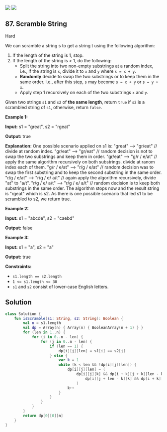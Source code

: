 [![](https://img.shields.io/github/stars/javadev/LeetCode-in-Kotlin?label=Stars&style=flat-square)](https://github.com/javadev/LeetCode-in-Kotlin)
[![](https://img.shields.io/github/forks/javadev/LeetCode-in-Kotlin?label=Fork%20me%20on%20GitHub%20&style=flat-square)](https://github.com/javadev/LeetCode-in-Kotlin/fork)

## 87\. Scramble String

Hard

We can scramble a string s to get a string t using the following algorithm:

1.  If the length of the string is 1, stop.
2.  If the length of the string is > 1, do the following:
    *   Split the string into two non-empty substrings at a random index, i.e., if the string is `s`, divide it to `x` and `y` where `s = x + y`.
    *   **Randomly** decide to swap the two substrings or to keep them in the same order. i.e., after this step, `s` may become `s = x + y` or `s = y + x`.
    *   Apply step 1 recursively on each of the two substrings `x` and `y`.

Given two strings `s1` and `s2` of **the same length**, return `true` if `s2` is a scrambled string of `s1`, otherwise, return `false`.

**Example 1:**

**Input:** s1 = "great", s2 = "rgeat"

**Output:** true

**Explanation:** One possible scenario applied on s1 is: "great" --> "gr/eat" // divide at random index. "gr/eat" --> "gr/eat" // random decision is not to swap the two substrings and keep them in order. "gr/eat" --> "g/r / e/at" // apply the same algorithm recursively on both substrings. divide at ranom index each of them. "g/r / e/at" --> "r/g / e/at" // random decision was to swap the first substring and to keep the second substring in the same order. "r/g / e/at" --> "r/g / e/ a/t" // again apply the algorithm recursively, divide "at" to "a/t". "r/g / e/ a/t" --> "r/g / e/ a/t" // random decision is to keep both substrings in the same order. The algorithm stops now and the result string is "rgeat" which is s2. As there is one possible scenario that led s1 to be scrambled to s2, we return true. 

**Example 2:**

**Input:** s1 = "abcde", s2 = "caebd"

**Output:** false 

**Example 3:**

**Input:** s1 = "a", s2 = "a"

**Output:** true 

**Constraints:**

*   `s1.length == s2.length`
*   `1 <= s1.length <= 30`
*   `s1` and `s2` consist of lower-case English letters.

## Solution

```kotlin
class Solution {
    fun isScramble(s1: String, s2: String): Boolean {
        val n = s1.length
        val dp = Array(n) { Array(n) { BooleanArray(n + 1) } }
        for (len in 1..n) {
            for (i in 0..n - len) {
                for (j in 0..n - len) {
                    if (len == 1) {
                        dp[i][j][len] = s1[i] == s2[j]
                    } else {
                        var k = 1
                        while (k < len && !dp[i][j][len]) {
                            dp[i][j][len] = (
                                dp[i][j][k] && dp[i + k][j + k][len - k] ||
                                    dp[i][j + len - k][k] && dp[i + k][j][len - k]
                                )
                            k++
                        }
                    }
                }
            }
        }
        return dp[0][0][n]
    }
}
```